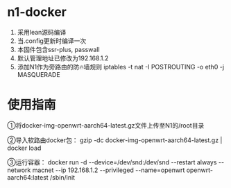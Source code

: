 # n1-docker
1. 采用lean源码编译  
2. 当.config更新时编译一次  
3. 本固件包含ssr-plus, passwall
4. 默认管理地址已修改为192.168.1.2  
5. 添加N1作为旁路由的防🔥墙规则 iptables -t nat -I POSTROUTING -o eth0 -j MASQUERADE
# 使用指南
①将docker-img-openwrt-aarch64-latest.gz文件上传至N1的/root目录

②导入软路由docker包：
gzip -dc docker-img-openwrt-aarch64-latest.gz | docker load

③运行容器：
docker run -d --device=/dev/snd:/dev/snd --restart always --network macnet --ip 192.168.1.2 --privileged --name=openwrt	openwrt-aarch64:latest /sbin/init
